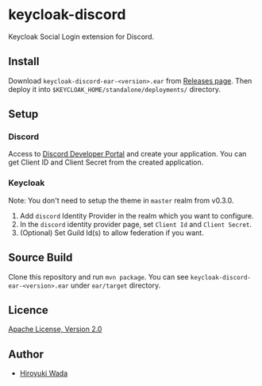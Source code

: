 # keycloak-discord

Keycloak Social Login extension for Discord.


## Install

Download `keycloak-discord-ear-<version>.ear` from [Releases page](https://github.com/wadahiro/keycloak-discord/releases).
Then deploy it into `$KEYCLOAK_HOME/standalone/deployments/` directory.

## Setup

### Discord

Access to [Discord Developer Portal](https://discordapp.com/developers/applications/#top) and create your application.
You can get Client ID and Client Secret from the created application.

### Keycloak

Note: You don't need to setup the theme in `master` realm from v0.3.0.

1. Add `discord` Identity Provider in the realm which you want to configure.
2. In the `discord` identity provider page, set `Client Id` and `Client Secret`.
3. (Optional) Set Guild Id(s) to allow federation if you want.


## Source Build

Clone this repository and run `mvn package`.
You can see `keycloak-discord-ear-<version>.ear` under `ear/target` directory.


## Licence

[Apache License, Version 2.0](https://www.apache.org/licenses/LICENSE-2.0)


## Author

- [Hiroyuki Wada](https://github.com/wadahiro)

